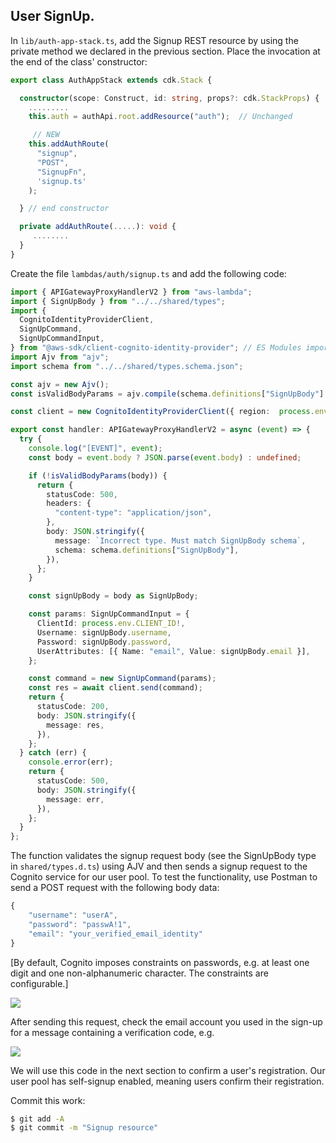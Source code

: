 ## User SignUp.

In `lib/auth-app-stack.ts`, add the Signup REST resource by using the private method we declared in the previous section. Place the invocation at the end of the class' constructor:
~~~ts
export class AuthAppStack extends cdk.Stack {

  constructor(scope: Construct, id: string, props?: cdk.StackProps) {
    .........
    this.auth = authApi.root.addResource("auth");  // Unchanged

     // NEW
    this.addAuthRoute(
      "signup",
      "POST",
      "SignupFn",
      'signup.ts'
    );

  } // end constructor

  private addAuthRoute(.....): void {
     ........
  }
}
~~~
Create the file `lambdas/auth/signup.ts` and add the following code:
~~~ts
import { APIGatewayProxyHandlerV2 } from "aws-lambda";
import { SignUpBody } from "../../shared/types";
import {
  CognitoIdentityProviderClient,
  SignUpCommand,
  SignUpCommandInput,
} from "@aws-sdk/client-cognito-identity-provider"; // ES Modules import
import Ajv from "ajv";
import schema from "../../shared/types.schema.json";

const ajv = new Ajv();
const isValidBodyParams = ajv.compile(schema.definitions["SignUpBody"] || {});

const client = new CognitoIdentityProviderClient({ region:  process.env.REGION  });

export const handler: APIGatewayProxyHandlerV2 = async (event) => {
  try {
    console.log("[EVENT]", event);
    const body = event.body ? JSON.parse(event.body) : undefined;

    if (!isValidBodyParams(body)) {
      return {
        statusCode: 500,
        headers: {
          "content-type": "application/json",
        },
        body: JSON.stringify({
          message: `Incorrect type. Must match SignUpBody schema`,
          schema: schema.definitions["SignUpBody"],
        }),
      };
    }

    const signUpBody = body as SignUpBody;

    const params: SignUpCommandInput = {
      ClientId: process.env.CLIENT_ID!,
      Username: signUpBody.username,
      Password: signUpBody.password,
      UserAttributes: [{ Name: "email", Value: signUpBody.email }],
    };

    const command = new SignUpCommand(params);
    const res = await client.send(command);
    return {
      statusCode: 200,
      body: JSON.stringify({
        message: res,
      }),
    };
  } catch (err) {
    console.error(err);
    return {
      statusCode: 500,
      body: JSON.stringify({
        message: err,
      }),
    };
  }
};
~~~
The function validates the signup request body (see the SignUpBody type in `shared/types.d.ts`) using AJV and then sends a signup request to the Cognito service for our user pool. To test the functionality, use Postman to send a POST request with the following body data:
~~~ts
{
    "username": "userA",
    "password": "passwA!1",
    "email": "your_verified_email_identity"
}
~~~
[By default, Cognito imposes constraints on passwords, e.g. at least one digit and one non-alphanumeric character. The constraints are configurable.]

![][signup]

After sending this request, check the email account you used in the sign-up for a message containing a verification code, e.g. 

![][code]

We will use this code in the next section to confirm a user's registration. Our user pool has self-signup enabled, meaning users confirm their registration.

Commit this work:
~~~bash
$ git add -A
$ git commit -m "Signup resource"
~~~

[signup]: ./img/signup.png
[code]: ./img/code.png
[pathparameters]: ./img/pathparameters.png

